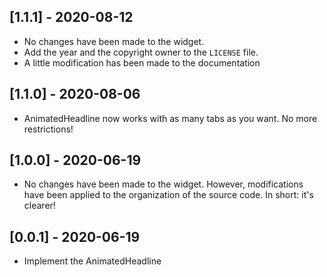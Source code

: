 ## [1.1.1] - 2020-08-12

* No changes have been made to the widget.
* Add the year and the copyright owner to the `LICENSE` file.
* A little modification has been made to the documentation

## [1.1.0] - 2020-08-06

* AnimatedHeadline now works with as many tabs as you want. No more restrictions!

## [1.0.0] - 2020-06-19

* No changes have been made to the widget. However, modifications have been applied to the organization of the source code. In short: it's clearer!

## [0.0.1] - 2020-06-19

* Implement the AnimatedHeadline